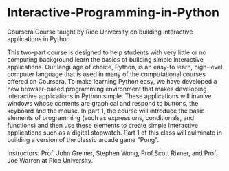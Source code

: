 # Interactive-Programming-in-Python
Coursera Course taught by Rice University on building interactive applications in Python

This two-part course is designed to help students with very little or no computing background learn the basics of building simple interactive applications. Our language of choice, Python, is an easy-to learn, high-level computer language that is used in many of the computational courses offered on Coursera. To make learning Python easy, we have developed a new browser-based programming environment that makes developing interactive applications in Python simple. These applications will involve windows whose contents are graphical and respond to buttons, the keyboard and the mouse. In part 1, the course will introduce the basic elements of programming (such as expressions, conditionals, and functions) and then use these elements to create simple interactive applications such as a digital stopwatch. Part 1 of this class will culminate in building a version of the classic arcade game "Pong".



Instructors: Prof. John Greiner, Stephen Wong, Prof.Scott Rixner, and Prof. Joe Warren at Rice University.

